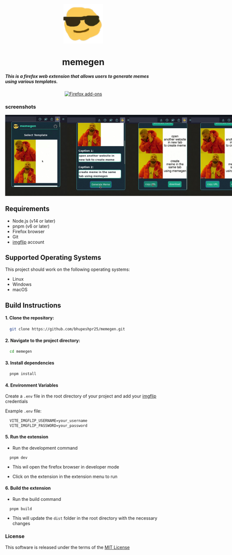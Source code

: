 <p align="center"><img width="128" height="128" src="./public/memegen-logo.png"></p>
<h1 align="center">memegen</h1>

<h5>This is a firefox web extension that allows users to generate memes using various templates.</h5>

<p align="center">
<a href="https://addons.mozilla.org/en-US/firefox/addon/memegen/">
    <picture>
      <source srcset="https://i.imgur.com/ZluoP7T.png" media="(prefers-color-scheme: dark)">
      <img height="58" src="https://i.imgur.com/4PobQqE.png" alt="Firefox add-ons"></picture></a>
</p>

### screenshots

<div style="display: flex; justify-content: space-between;">
  <img src="./public/screenshots/screenshot-1.jpg" alt="Screenshot 1" style="width: 200px;">
  <img src="./public/screenshots/screenshot-2.jpg" alt="Screenshot 2" style="width: 200px;">
  <img src="./public/screenshots/screenshot-3.jpg" alt="Screenshot 3" style="width: 200px;">
  <img src="./public/screenshots/screenshot-4.jpg" alt="Screenshot 4" style="width: 200px;">
</div>

## Requirements

- Node.js (v14 or later)
- pnpm (v6 or later)
- Firefox browser
- Git
- [imgflip](https://imgflip.com/) account

## Supported Operating Systems

This project should work on the following operating systems:

- Linux
- Windows
- macOS

## Build Instructions

#### 1. Clone the repository:

```bash
  git clone https://github.com/bhupeshpr25/memegen.git
```

#### 2. Navigate to the project directory:

```bash
  cd memegen
```

#### 3. Install dependencies

```bash
  pnpm install
```

#### 4. Environment Variables

Create a `.env` file in the root directory of your project and add your [imgflip](https://imgflip.com/) credentials

Example `.env` file:

```plaintext
  VITE_IMGFLIP_USERNAME=your_username
  VITE_IMGFLIP_PASSWORD=your_password
```

#### 5. Run the extension

- Run the development command

```bash
  pnpm dev
```

- This wil open the firefox browser in developer mode

- Click on the extension in the extension menu to run

#### 6. Build the extension

- Run the build command

```bash
  pnpm build
```

- This will update the `dist` folder in the root directory with the necessary changes

### License

This software is released under the terms of the [MIT License](https://github.com/bhupeshpr25/memegen/blob/main/LICENSE)
